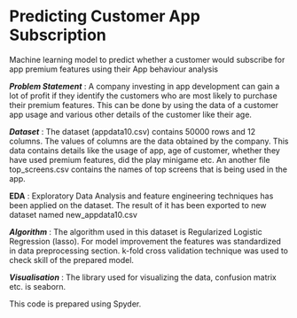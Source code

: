 # Predicting Customer App Subscription
Machine learning model to predict whether a customer would subscribe for app premium features using their App behaviour analysis

**_Problem Statement_** : A company investing in app development can gain a lot of profit if they identify the customers who are 
						  most likely to purchase their premium features. This can be done by using the data of a customer app usage
						  and various other details of the customer like their age.

**_Dataset_** : The dataset (appdata10.csv) contains 50000 rows and 12 columns.
				The values of columns are the data obtained by the company. This data contains details like the usage of app, age of customer,
				whether they have used premium features, did the play minigame etc.
				An another file top_screens.csv contains the names of top screens that is being used in the app. 

**EDA** : Exploratory Data Analysis and feature engineering techniques has been applied on the dataset. The result of it has been exported to new dataset named new_appdata10.csv
				
**_Algorithm_** : The algorithm used in this dataset is Regularized Logistic Regression (lasso).
				  For model improvement the features was standardized in data preprocessing section. k-fold cross validation technique was used to check skill of the prepared model.

**_Visualisation_** : The library used for visualizing the data, confusion matrix etc. is seaborn.

This code is prepared using Spyder.